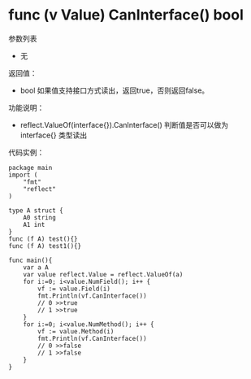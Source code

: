 # func (v Value) CanInterface() bool

参数列表

- 无

返回值：

- bool 如果值支持接口方式读出，返回true，否则返回false。
		
功能说明：

- reflect.ValueOf(interface{}).CanInterface()  判断值是否可以做为 interface{} 类型读出

代码实例：
	
	package main
	import (
	    "fmt"
	    "reflect"
	)
	
	type A struct {
		A0 string
		A1 int
	}
	func (f A) test(){}
	func (f A) test1(){}
	
	func main(){
		var a A
		var value reflect.Value = reflect.ValueOf(a)
		for i:=0; i<value.NumField(); i++ {
			vf := value.Field(i)
			fmt.Println(vf.CanInterface())
			// 0 >>true
			// 1 >>true
		}
		for i:=0; i<value.NumMethod(); i++ {
			vf := value.Method(i)
			fmt.Println(vf.CanInterface())
			// 0 >>false
			// 1 >>false
		}
	}

